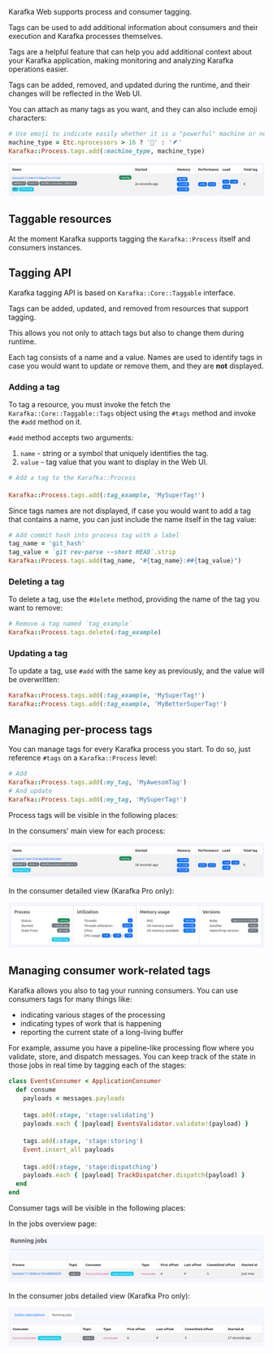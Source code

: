 Karafka Web supports process and consumer tagging.

Tags can be used to add additional information about consumers and their execution and Karafka processes themselves.

Tags are a helpful feature that can help you add additional context about your Karafka application, making monitoring and analyzing Karafka operations easier.

Tags can be added, removed, and updated during the runtime, and their changes will be reflected in the Web UI.

You can attach as many tags as you want, and they can also include emoji characters:

```ruby
# Use emoji to indicate easily whether it is a "powerful" machine or not
machine_type = Etc.nprocessors > 16 ? '💪' : '🪶'
Karafka::Process.tags.add(:machine_type, machine_type)
```

<p align="center">
  <img src="https://raw.githubusercontent.com/karafka/misc/master/printscreens/web-ui/tags-emoji.png" alt="karafka web emoji tagging presentation" />
</p>

## Taggable resources

At the moment Karafka supports tagging the `Karafka::Process` itself and consumers instances.

## Tagging API

Karafka tagging API is based on `Karafka::Core::Taggable` interface.

Tags can be added, updated, and removed from resources that support tagging.

This allows you not only to attach tags but also to change them during runtime.

Each tag consists of a name and a value. Names are used to identify tags in case you would want to update or remove them, and they are **not** displayed.

### Adding a tag

To tag a resource, you must invoke the fetch the `Karafka::Core::Taggable::Tags` object using the `#tags` method and invoke the `#add` method on it.

`#add` method accepts two arguments:

1. `name` - string or a symbol that uniquely identifies the tag.
2. `value` - tag value that you want to display in the Web UI.

```ruby
# Add a tag to the Karafka::Process

Karafka::Process.tags.add(:tag_example, 'MySuperTag!')
```

Since tags names are not displayed, if case you would want to add a tag that contains a name, you can just include the name itself in the tag value:

```ruby
# Add commit hash into process tag with a label
tag_name = 'git_hash'
tag_value = `git rev-parse --short HEAD`.strip
Karafka::Process.tags.add(tag_name, "#{tag_name}:##{tag_value}")
```

### Deleting a tag

To delete a tag, use the `#delete` method, providing the name of the tag you want to remove:

```ruby
# Remove a tag named `tag_example`
Karafka::Process.tags.delete(:tag_example)
```

### Updating a tag

To update a tag, use `#add` with the same key as previously, and the value will be overwritten:

```ruby
Karafka::Process.tags.add(:tag_example, 'MySuperTag!')
Karafka::Process.tags.add(:tag_example, 'MyBetterSuperTag!')
```

## Managing per-process tags

You can manage tags for every Karafka process you start. To do so, just reference `#tags` on a `Karafka::Process` level:

```ruby
# Add
Karafka::Process.tags.add(:my_tag, 'MyAwesomTag')
# And update
Karafka::Process.tags.add(:my_tag, 'MySuperTag!')
```

Process tags will be visible in the following places:

In the consumers' main view for each process:

<p align="center">
  <img src="https://raw.githubusercontent.com/karafka/misc/master/printscreens/web-ui/tags-process1.png" alt="karafka web tagging presentation" />
</p>

In the consumer detailed view (Karafka Pro only):

<p align="center">
  <img src="https://raw.githubusercontent.com/karafka/misc/master/printscreens/web-ui/tags-process2.png" alt="karafka web tagging presentation" />
</p>

## Managing consumer work-related tags

Karafka allows you also to tag your running consumers. You can use consumers tags for many things like:

- indicating various stages of the processing
- indicating types of work that is happening
- reporting the current state of a long-living buffer

For example, assume you have a pipeline-like processing flow where you validate, store, and dispatch messages. You can keep track of the state in those jobs in real time by tagging each of the stages:

```ruby
class EventsConsumer < ApplicationConsumer
  def consume
    payloads = messages.payloads

    tags.add(:stage, 'stage:validating')
    payloads.each { |payload| EventsValidator.validate!(payload) }

    tags.add(:stage, 'stage:storing')
    Event.insert_all payloads

    tags.add(:stage, 'stage:dispatching')
    payloads.each { |payload| TrackDispatcher.dispatch(payload) }
  end
end
```

Consumer tags will be visible in the following places:

In the jobs overview page:

<p align="center">
  <img src="https://raw.githubusercontent.com/karafka/misc/master/printscreens/web-ui/tags-job1.png" alt="karafka web tagging presentation" />
</p>

In the consumer jobs detailed view (Karafka Pro only):

<p align="center">
  <img src="https://raw.githubusercontent.com/karafka/misc/master/printscreens/web-ui/tags-job2.png" alt="karafka web tagging presentation" />
</p>
